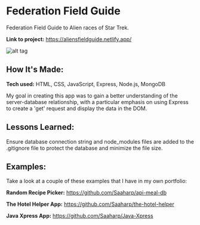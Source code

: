 # Federation Field Guide
Federation Field Guide to Alien races of Star Trek.

**Link to project:** https://aliensfieldguide.netlify.app/

![alt tag](https://user-images.githubusercontent.com/102547132/178042747-492f57c8-1cf3-42f6-89c2-d6f11c72d62e.gif)

## How It's Made:

**Tech used:** HTML, CSS, JavaScript, Express, Node.js, MongoDB

My goal in creating this app was to gain a better understanding of the server-database relationship, with a particular emphasis on using Express to create a 'get' request and display the data in the DOM.

## Lessons Learned:

Ensure database connection string and node_modules files are added to the  .gitignore file to protect the database and minimize the file size.

## Examples:
Take a look at a couple of these examples that I have in my own portfolio:

**Random Recipe Picker:** https://github.com/Saaharp/api-meal-db

**The Hotel Helper App:** https://github.com/Saaharp/the-hotel-helper

**Java Xpress App:** https://github.com/Saaharp/Java-Xpress

